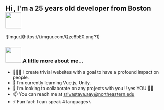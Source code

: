 <h2>Hi , I'm a 25 years old developer from Boston <img src="https://media.giphy.com/media/mGcNjsfWAjY5AEZNw6/giphy.gif" width="50"></h2> 
<!--
**srivastava-aayush001407816/srivastava-aayush001407816** is a ✨ _special_ ✨ repository because its `README.md` (this file) appears on your GitHub profile. -->
<!--![me](aayush.png) -->
![Imgur](https://i.imgur.com/Qzc8bE0.png?1)

### <img src="https://media.giphy.com/media/VgCDAzcKvsR6OM0uWg/giphy.gif" width="50"> A little more about me...

- 👨🏽‍🎓 I create trivial websites with a goal to have a profound impact on people.
- 🌱 I’m currently learning Vue.js, Unity.
- 👯 I’m looking to collaborate on any projects with you !! yes YOU 🙌🏽
- 📫 You can reach me at srivastava.aay@northeastern.edu
- ⚡ Fun fact: I can speak 4 languages 📞

